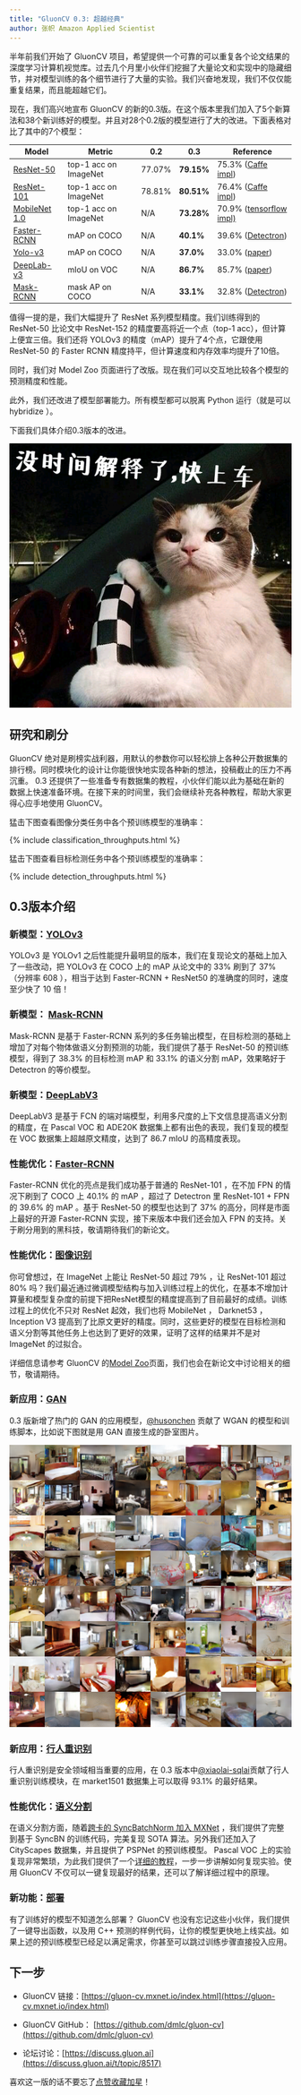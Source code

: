 ```yaml
---
title: "GluonCV 0.3: 超越经典"
author: 张帜 Amazon Applied Scientist
---
```


半年前我们开始了 GluonCV 项目，希望提供一个可靠的可以重复各个论文结果的深度学习计算机视觉库。过去几个月里小伙伴们挖掘了大量论文和实现中的隐藏细节，并对模型训练的各个细节进行了大量的实验。我们兴奋地发现，我们不仅仅能重复结果，而且能超越它们。

现在，我们高兴地宣布 GluonCV 的新的0.3版。在这个版本里我们加入了5个新算法和38个新训练好的模型。并且对28个0.2版的模型进行了大的改进。下面表格对比了其中的7个模型：

| Model               | Metric                | 0.2    | 0.3    | Reference                                                    |
| ------------------- | --------------------- | ------ | ------ | ------------------------------------------------------------ |
| [ResNet-50](https://gluon-cv.mxnet.io/model_zoo/classification.html#resnet)           | top-1 acc on ImageNet | 77.07% | **79.15%** | 75.3% ([Caffe impl](https://github.com/KaimingHe/deep-residual-networks)) |
| [ResNet-101](https://gluon-cv.mxnet.io/model_zoo/classification.html#resnet)           | top-1 acc on ImageNet | 78.81% | **80.51%** | 76.4% ([Caffe impl](https://github.com/KaimingHe/deep-residual-networks)) |
| [MobileNet 1.0](https://gluon-cv.mxnet.io/model_zoo/classification.html#mobilenet) | top-1 acc on ImageNet |  N/A | **73.28%** | 70.9% ([tensorflow impl)](https://github.com/tensorflow/models/blob/master/research/slim/nets/mobilenet_v1.md) |
| [Faster-RCNN](https://gluon-cv.mxnet.io/model_zoo/detection.html#id37)         | mAP on COCO           | N/A    | **40.1%**  | 39.6% ([Detectron](https://github.com/facebookresearch/Detectron)) |
| [Yolo-v3](https://gluon-cv.mxnet.io/model_zoo/detection.html#id44)             | mAP on COCO           | N/A    | **37.0%**  | 33.0% ([paper](https://pjreddie.com/media/files/papers/YOLOv3.pdf)) |
| [DeepLab-v3](https://gluon-cv.mxnet.io/model_zoo/segmentation.html#semantic-segmentation)          | mIoU on VOC           | N/A    | **86.7%**  | 85.7% ([paper](https://arxiv.org/abs/1706.05587))            |
| [Mask-RCNN](https://gluon-cv.mxnet.io/model_zoo/segmentation.html#instance-segmentation)   | mask AP on COCO       | N/A    | **33.1%**  | 32.8% ([Detectron](https://github.com/facebookresearch/Detectron)) |



值得一提的是，我们大幅提升了 ResNet 系列模型精度。我们训练得到的 ResNet-50 比论文中 ResNet-152 的精度要高将近一个点（top-1 acc），但计算上便宜三倍。我们还将 YOLOv3 的精度（mAP）提升了4个点，它跟使用 ResNet-50 的 Faster RCNN 精度持平，但计算速度和内存效率均提升了10倍。

同时，我们对 Model Zoo 页面进行了改版。现在我们可以交互地比较各个模型的预测精度和性能。

此外，我们还改进了模型部署能力。所有模型都可以脱离 Python 运行（就是可以 hybridize ）。

下面我们具体介绍0.3版本的改进。

![](img/gluon-cv-0.3.png)

## 研究和刷分

GluonCV 绝对是刷榜实战利器，用默认的参数你可以轻松排上各种公开数据集的排行榜。同时模块化的设计让你能很快地实现各种新的想法，投稿截止的压力不再沉重。 0.3 还提供了一些准备专有数据集的教程，小伙伴们能以此为基础在新的数据上快速准备环境。在接下来的时间里，我们会继续补充各种教程，帮助大家更得心应手地使用 GluonCV。

猛击下图查看图像分类任务中各个预训练模型的准确率：

<div style="max-width: 800px;" >
{% include classification_throughputs.html %}
</div>

猛击下图查看目标检测任务中各个预训练模型的准确率：

<div style="max-width: 800px;" >
{% include detection_throughputs.html %}
</div>

## 0.3版本介绍

### 新模型：[YOLOv3](https://gluon-cv.mxnet.io/model_zoo/detection.html#ms-coco)

YOLOv3 是 YOLOv1 之后性能提升最明显的版本，我们在复现论文的基础上加入了一些改动，把 YOLOv3 在 COCO 上的 mAP 从论文中的 33% 刷到了 37% （分辨率 608 ），相当于达到 Faster-RCNN + ResNet50 的准确度的同时，速度至少快了 10 倍！

### 新模型： [Mask-RCNN](https://gluon-cv.mxnet.io/model_zoo/segmentation.html#instance-segmentation)

Mask-RCNN 是基于 Faster-RCNN 系列的多任务输出模型，在目标检测的基础上增加了对每个物体做语义分割预测的功能，我们提供了基于 ResNet-50 的预训练模型，得到了 38.3% 的目标检测 mAP 和 33.1% 的语义分割 mAP，效果略好于 Detectron 的等价模型。

### 新模型：[DeepLabV3](https://gluon-cv.mxnet.io/model_zoo/segmentation.html#semantic-segmentation)

DeepLabV3 是基于 FCN 的端对端模型，利用多尺度的上下文信息提高语义分割的精度，在 Pascal VOC 和 ADE20K 数据集上都有出色的表现，我们复现的模型在 VOC 数据集上超越原文精度，达到了 86.7 mIoU 的高精度表现。

### 性能优化：[Faster-RCNN](https://gluon-cv.mxnet.io/model_zoo/detection.html#ms-coco)

Faster-RCNN 优化的亮点是我们成功基于普通的 ResNet-101 ，在不加 FPN 的情况下刷到了 COCO 上 40.1% 的 mAP ，超过了 Detectron 里 ResNet-101 + FPN 的 39.6% 的 mAP 。基于 ResNet-50 的模型也达到了 37% 的高分，同样是市面上最好的开源 Faster-RCNN 实现，接下来版本中我们还会加入 FPN 的支持。关于刷分用到的黑科技，敬请期待我们的新论文。

### 性能优化：[图像识别](https://gluon-cv.mxnet.io/model_zoo/classification.html)

你可曾想过，在 ImageNet 上能让 ResNet-50 超过 79% ，让 ResNet-101 超过 80% 吗？我们最近通过微调模型结构与加入训练过程上的优化，在基本不增加计算量和模型复杂度的前提下把ResNet模型的精度提高到了目前最好的成绩。训练过程上的优化不只对 ResNet 起效，我们也将 MobileNet ， Darknet53 ， Inception V3 提高到了比原文更好的精度。同时，这些更好的模型在目标检测和语义分割等其他任务上也达到了更好的效果，证明了这样的结果并不是对 ImageNet 的过拟合。

详细信息请参考 GluonCV 的[Model Zoo](https://gluon-cv.mxnet.io/model_zoo/classification.html)页面，我们也会在新论文中讨论相关的细节，敬请期待。

### 新应用：[GAN](https://github.com/dmlc/gluon-cv/tree/master/scripts/gan/wgan)

0.3 版新增了热门的 GAN 的应用模型，[@husonchen](https://github.com/husonchen) 贡献了 WGAN 的模型和训练脚本，比如说下图就是用 GAN 直接生成的卧室图片。

![](img/gan-room-fake.png)

### 新应用：[行人重识别](https://github.com/dmlc/gluon-cv/tree/master/scripts/re-id/baseline)

行人重识别是安全领域相当重要的应用，在 0.3 版本中[@xiaolai-sqlai](https://github.com/xiaolai-sqlai)贡献了行人重识别训练模块，在 market1501 数据集上可以取得 93.1% 的最好结果。

### 性能优化：[语义分割](https://gluon-cv.mxnet.io/model_zoo/segmentation.html)

在语义分割方面，随着[跨卡的 SyncBatchNorm 加入 MXNet](https://zh.mxnet.io/blog/syncbn) ，我们提供了完整到基于 SyncBN 的训练代码，完美复现 SOTA 算法。另外我们还加入了 CityScapes 数据集，并且提供了 PSPNet 的预训练模型。 Pascal VOC 上的实验复现非常繁琐，为此我们提供了一个[详细的教程](https://gluon-cv.mxnet.io/build/examples_segmentation/voc_sota.html)，一步一步讲解如何复现实验。使用 GluonCV 不仅可以一键复现最好的结果，还可以了解详细过程中的原理。

### 新功能：[部署](https://gluon-cv.mxnet.io/build/examples_deployment/export_network.html)

有了训练好的模型不知道怎么部署？ GluonCV 也没有忘记这些小伙伴，我们提供了一键导出函数，以及用 C++ 预测的样例代码，让你的模型更快地上线实战。如果上述的预训练模型已经足以满足需求，你甚至可以跳过训练步骤直接投入应用。

## 下一步

- GluonCV 链接：[https://gluon-cv.mxnet.io/index.html](https://gluon-cv.mxnet.io/index.html)

- GluonCV GitHub： [https://github.com/dmlc/gluon-cv](https://github.com/dmlc/gluon-cv)

- 论坛讨论：[https://discuss.gluon.ai](https://discuss.gluon.ai/t/topic/8517)

喜欢这一版的话不要忘了[点赞收藏加星](https://github.com/dmlc/gluon-cv)！
